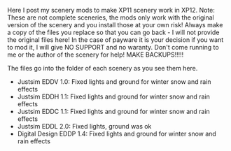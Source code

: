 Here I post my scenery mods to make XP11 scenery work in XP12. 
Note: These are not complete sceneries, the mods only work with the original version of the scenery and you install those at your own risk!
Always make a copy of the files you replace so that you can go back - I will not provide the original files here!
In the case of payware it is your decision if you want to mod it, I will give NO SUPPORT and no waranty. Don't come running to me or the author of the scenery for help! MAKE BACKUPS!!!!!

The files go into the folder of each scenery as you see them here.

- Justsim EDDV 1.0: Fixed lights and ground for winter snow and rain effects
- Justsim EDDH 1.1: Fixed lights and ground for winter snow and rain effects
- Justsim EDDC 1.1: Fixed lights and ground for winter snow and rain effects
- Justsim EDDL 2.0: Fixed lights, ground was ok
- Digital Design EDDP 1.4: Fixed lights and ground for winter snow and rain effects